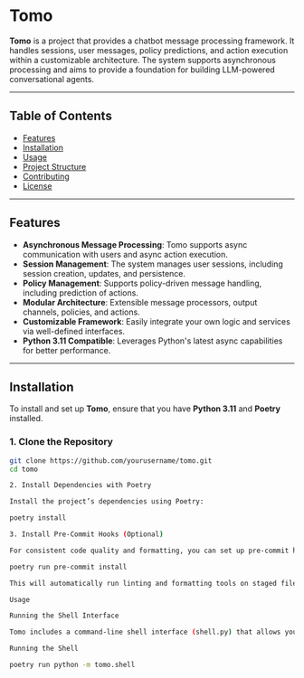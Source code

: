 # **Tomo**

**Tomo** is a project that provides a chatbot message processing framework. It handles sessions, user messages, policy predictions, and action execution within a customizable architecture. The system supports asynchronous processing and aims to provide a foundation for building LLM-powered conversational agents.

---

## **Table of Contents**

- [Features](#features)
- [Installation](#installation)
- [Usage](#usage)
- [Project Structure](#project-structure)
- [Contributing](#contributing)
- [License](#license)

---

## **Features**

- **Asynchronous Message Processing**: Tomo supports async communication with users and async action execution.
- **Session Management**: The system manages user sessions, including session creation, updates, and persistence.
- **Policy Management**: Supports policy-driven message handling, including prediction of actions.
- **Modular Architecture**: Extensible message processors, output channels, policies, and actions.
- **Customizable Framework**: Easily integrate your own logic and services via well-defined interfaces.
- **Python 3.11 Compatible**: Leverages Python's latest async capabilities for better performance.

---

## **Installation**

To install and set up **Tomo**, ensure that you have **Python 3.11** and **Poetry** installed.

### **1. Clone the Repository**

```bash
git clone https://github.com/yourusername/tomo.git
cd tomo

2. Install Dependencies with Poetry

Install the project’s dependencies using Poetry:

poetry install

3. Install Pre-Commit Hooks (Optional)

For consistent code quality and formatting, you can set up pre-commit hooks:

poetry run pre-commit install

This will automatically run linting and formatting tools on staged files before each commit.

Usage

Running the Shell Interface

Tomo includes a command-line shell interface (shell.py) that allows you to interact with the message processor. You can start the shell to process user inputs and simulate chatbot responses.

Running the Shell

poetry run python -m tomo.shell
